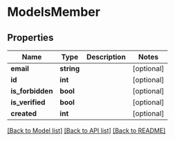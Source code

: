 # ModelsMember

## Properties
Name | Type | Description | Notes
------------ | ------------- | ------------- | -------------
**email** | **string** |  | [optional] 
**id** | **int** |  | [optional] 
**is_forbidden** | **bool** |  | [optional] 
**is_verified** | **bool** |  | [optional] 
**created** | **int** |  | [optional] 

[[Back to Model list]](../README.md#documentation-for-models) [[Back to API list]](../README.md#documentation-for-api-endpoints) [[Back to README]](../README.md)


